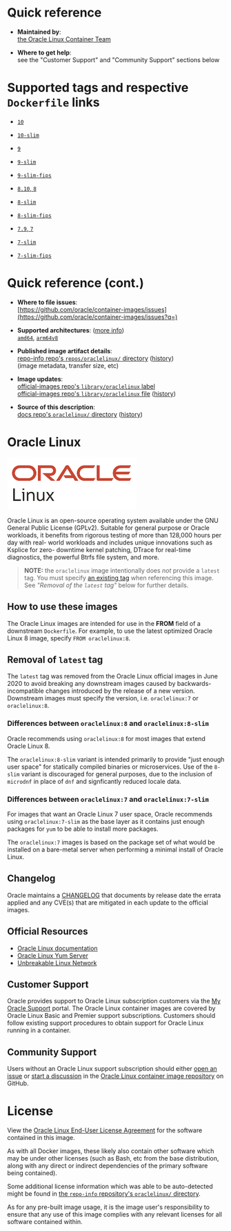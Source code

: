 <!--

********************************************************************************

WARNING:

    DO NOT EDIT "oraclelinux/README.md"

    IT IS AUTO-GENERATED

    (from the other files in "oraclelinux/" combined with a set of templates)

********************************************************************************

-->

# Quick reference

-	**Maintained by**:  
	[the Oracle Linux Container Team](https://github.com/oracle/container-images)

-	**Where to get help**:  
	see the "Customer Support" and "Community Support" sections below

# Supported tags and respective `Dockerfile` links

-	[`10`](https://github.com/oracle/container-images/blob/6edef91130aebdd540d741c6244a3a3c35147d0e/10/Dockerfile)

-	[`10-slim`](https://github.com/oracle/container-images/blob/6edef91130aebdd540d741c6244a3a3c35147d0e/10-slim/Dockerfile)

-	[`9`](https://github.com/oracle/container-images/blob/6edef91130aebdd540d741c6244a3a3c35147d0e/9/Dockerfile)

-	[`9-slim`](https://github.com/oracle/container-images/blob/6edef91130aebdd540d741c6244a3a3c35147d0e/9-slim/Dockerfile)

-	[`9-slim-fips`](https://github.com/oracle/container-images/blob/6edef91130aebdd540d741c6244a3a3c35147d0e/9-slim-fips/Dockerfile)

-	[`8.10`, `8`](https://github.com/oracle/container-images/blob/6edef91130aebdd540d741c6244a3a3c35147d0e/8/Dockerfile)

-	[`8-slim`](https://github.com/oracle/container-images/blob/6edef91130aebdd540d741c6244a3a3c35147d0e/8-slim/Dockerfile)

-	[`8-slim-fips`](https://github.com/oracle/container-images/blob/6edef91130aebdd540d741c6244a3a3c35147d0e/8-slim-fips/Dockerfile)

-	[`7.9`, `7`](https://github.com/oracle/container-images/blob/6edef91130aebdd540d741c6244a3a3c35147d0e/7/Dockerfile)

-	[`7-slim`](https://github.com/oracle/container-images/blob/6edef91130aebdd540d741c6244a3a3c35147d0e/7-slim/Dockerfile)

-	[`7-slim-fips`](https://github.com/oracle/container-images/blob/6edef91130aebdd540d741c6244a3a3c35147d0e/7-slim-fips/Dockerfile)

# Quick reference (cont.)

-	**Where to file issues**:  
	[https://github.com/oracle/container-images/issues](https://github.com/oracle/container-images/issues?q=)

-	**Supported architectures**: ([more info](https://github.com/docker-library/official-images#architectures-other-than-amd64))  
	[`amd64`](https://hub.docker.com/r/amd64/oraclelinux/), [`arm64v8`](https://hub.docker.com/r/arm64v8/oraclelinux/)

-	**Published image artifact details**:  
	[repo-info repo's `repos/oraclelinux/` directory](https://github.com/docker-library/repo-info/blob/master/repos/oraclelinux) ([history](https://github.com/docker-library/repo-info/commits/master/repos/oraclelinux))  
	(image metadata, transfer size, etc)

-	**Image updates**:  
	[official-images repo's `library/oraclelinux` label](https://github.com/docker-library/official-images/issues?q=label%3Alibrary%2Foraclelinux)  
	[official-images repo's `library/oraclelinux` file](https://github.com/docker-library/official-images/blob/master/library/oraclelinux) ([history](https://github.com/docker-library/official-images/commits/master/library/oraclelinux))

-	**Source of this description**:  
	[docs repo's `oraclelinux/` directory](https://github.com/docker-library/docs/tree/master/oraclelinux) ([history](https://github.com/docker-library/docs/commits/master/oraclelinux))

# Oracle Linux

![logo](https://raw.githubusercontent.com/docker-library/docs/beed7adfe2814dd6e12207a2c58b515d87b8a184/oraclelinux/logo.png)

Oracle Linux is an open-source operating system available under the GNU General Public License (GPLv2). Suitable for general purpose or Oracle workloads, it benefits from rigorous testing of more than 128,000 hours per day with real- world workloads and includes unique innovations such as Ksplice for zero- downtime kernel patching, DTrace for real-time diagnostics, the powerful Btrfs file system, and more.

> **NOTE:** the `oraclelinux` image intentionally does *not* provide a `latest` tag. You must specify [an existing tag](https://hub.docker.com/_/oraclelinux?tab=tags) when referencing this image. See *"Removal of the `latest` tag"* below for further details.

## How to use these images

The Oracle Linux images are intended for use in the **FROM** field of a downstream `Dockerfile`. For example, to use the latest optimized Oracle Linux 8 image, specify `FROM oraclelinux:8`.

## Removal of `latest` tag

The `latest` tag was removed from the Oracle Linux official images in June 2020 to avoid breaking any downstream images caused by backwards-incompatible changes introduced by the release of a new version. Downstream images must specify the version, i.e. `oraclelinux:7` or `oraclelinux:8`.

### Differences between `oraclelinux:8` and `oraclelinux:8-slim`

Oracle recommends using `oraclelinux:8` for most images that extend Oracle Linux 8.

The `oraclelinux:8-slim` variant is intended primarily to provide "just enough user space" for statically compiled binaries or microservices. Use of the `8-slim` variant is discouraged for general purposes, due to the inclusion of `microdnf` in place of `dnf` and signficantly reduced locale data.

### Differences between `oraclelinux:7` and `oraclelinux:7-slim`

For images that want an Oracle Linux 7 user space, Oracle recommends using `oraclelinux:7-slim` as the base layer as it contains just enough packages for `yum` to be able to install more packages.

The `oraclelinux:7` images is based on the package set of what would be installed on a bare-metal server when performing a minimal install of Oracle Linux.

## Changelog

Oracle maintains a [CHANGELOG](https://github.com/oracle/container-images/blob/main/CHANGELOG.md) that documents by release date the errata applied and any CVE(s) that are mitigated in each update to the official images.

## Official Resources

-	[Oracle Linux documentation](https://docs.oracle.com/en/operating-systems/oracle-linux/index.html)
-	[Oracle Linux Yum Server](http://yum.oracle.com)
-	[Unbreakable Linux Network](https://linux.oracle.com)

## Customer Support

Oracle provides support to Oracle Linux subscription customers via the [My Oracle Support](https://support.oracle.com) portal. The Oracle Linux container images are covered by Oracle Linux Basic and Premier support subscriptions. Customers should follow existing support procedures to obtain support for Oracle Linux running in a container.

## Community Support

Users without an Oracle Linux support subscription should either [open an issue](https://github.com/oracle/container-images/issues) or [start a discussion](https://github.com/oracle/container-images/discussions) in the [Oracle Linux container image repository](https://github.com/oracle/container-images) on GitHub.

# License

View the [Oracle Linux End-User License Agreement](https://oss.oracle.com/ol/EULA) for the software contained in this image.

As with all Docker images, these likely also contain other software which may be under other licenses (such as Bash, etc from the base distribution, along with any direct or indirect dependencies of the primary software being contained).

Some additional license information which was able to be auto-detected might be found in [the `repo-info` repository's `oraclelinux/` directory](https://github.com/docker-library/repo-info/tree/master/repos/oraclelinux).

As for any pre-built image usage, it is the image user's responsibility to ensure that any use of this image complies with any relevant licenses for all software contained within.
